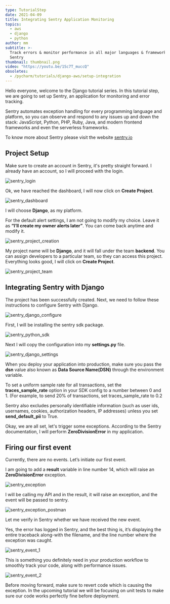 ```yaml
---
type: TutorialStep
date: 2021-04-09
title: Integrating Sentry Application Monitoring
topics:
  - aws
  - django
  - python
author: mm
subtitle: >-
  Track errors & monitor performance in all major languages & frameworks with
  Sentry
thumbnail: thumbnail.png
video: "https://youtu.be/1Sc7T_muccQ"
obsoletes:
  - /pycharm/tutorials/django-aws/setup-integration
---
```


Hello everyone, welcome to the Django tutorial series. In this tutorial step,
we are going to set up Sentry, an application for monitoring and error tracking.

Sentry automates exception handling for every programming language and platform, so you can observe and respond
to any issues up and down the stack: JavaScript, Python, PHP, Ruby, Java, and modern frontend frameworks
and even the serverless frameworks.

To know more about Sentry please visit the website [sentry.io](https://sentry.io/)

## Project Setup

Make sure to create an account in Sentry, it's pretty straight forward. I already have an account,
so I will proceed with the login.

![sentry_login](./steps/step1.png)

Ok, we have reached the dashboard, I will now click on **Create Project**.

![sentry_dashboard](./steps/step2.png)

I will choose **Django**, as my platform.

For the default alert settings, I am not going to modify my choice. Leave
it as **“I’ll create my owner alerts later”**. You can come back anytime and modify it.

![sentry_project_creation](./steps/step3.png)

My project name will be **Django**, and it will fall under the team **backend**. You can assign developers
to a particular team, so they can access this project. Everything looks good, I will click on **Create Project**.

![sentry_project_team](./steps/step4.png)

## Integrating Sentry with Django

The project has been successfully created. Next, we need to follow these instructions to configure
Sentry with Django.

![sentry_django_configure](./steps/step5.png)

First, I will be installing the sentry sdk package.

![sentry_python_sdk](./steps/step6.png)

Next I will copy the configuration into my **settings.py** file.

![sentry_django_settings](./steps/step7.png)

When you deploy your application into production, make sure you pass the **dsn** value
also known as **Data Source Name(DSN)** through the environment variable.

To set a uniform sample rate for all transactions, set the **traces_sample_rate** option in your SDK
config to a number between 0 and 1. (For example, to send 20% of transactions,
set traces_sample_rate to 0.2

Sentry also excludes personally identifiable
information (such as user ids, usernames, cookies, authorization headers, IP addresses) unless
you set **send_default_pii** to True.

Okay, we are all set, let's trigger some exceptions. According to the Sentry documentation, I will
perform **ZeroDivisionError** in my application.

## Firing our first event

Currently, there are no events. Let’s initiate our first event.

I am going to add a **result** variable in line number 14, which will raise an **ZeroDivisionError** exception.

![sentry_exception](./steps/step8.png)

I will be calling my API and in the result, it will raise an exception, and the event will be passed to sentry.

![sentry_exception_postman](./steps/step9.png)

Let me verify in Sentry whether we have received the new event.

Yes, the error has logged in Sentry, and the best thing is, it’s displaying the entire traceback
along-with the filename, and the line number where the exception was caught.

![sentry_event_1](./steps/step10.png)

This is something you definitely need in your production workflow to
smoothly track your code, along with performance issues.

![sentry_event_2](./steps/step11.png)

Before moving forward, make sure to revert code which is causing the exception. In the
upcoming tutorial we will be focusing on unit tests to make sure
our code works perfectly fine before deployment.

